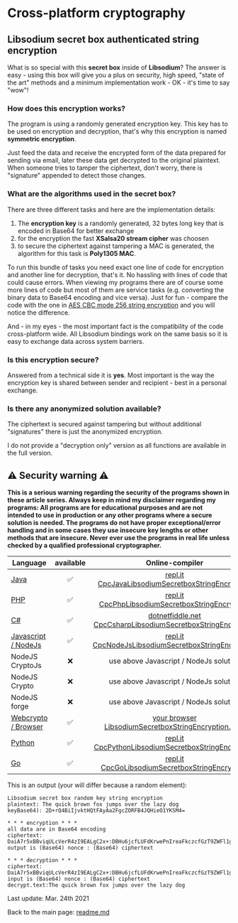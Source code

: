 # Cross-platform cryptography

## Libsodium secret box authenticated string encryption

What is so special with this **secret box** inside of **Libsodium**? The answer is easy - using this box will give you a plus on security, high speed, "state of the art" methods and a minimum implementation work - OK - it's time to say "wow"! 

### How does this encryption works?

The program is using a randomly generated encryption key. This key has to be used on encryption and decryption, that's why this encryption is named **symmetric encryption**.

Just feed the data and receive the encrypted form of the data prepared for sending via email, later these data get decrypted to the original plaintext. When someone tries to tamper the ciphertext, don't worry, there is "signature" appended to detect those changes.

### What are the algorithms used in the secret box?

There are three different tasks and here are the implementation details:

1. The **encryption key** is a randomly generated, 32 bytes long key that is encoded in Base64 for better exchange
2. for the encryption the fast **XSalsa20 stream cipher** was choosen
3. to secure the ciphertext against tampering a MAC is generated, the algorithm for this task is **Poly1305 MAC**.

To run this bundle of tasks you need exact one line of code for encryption and another line for decryption, that's it. No hassling with lines of code that could cause errors. When viewing my programs there are of course some more lines of code but most of them are service tasks (e.g. converting the binary data to Base64 encoding and vice versa). Just for fun - compare the code with the one in [AES CBC mode 256 string encryption](docs/aes_cbc_256_string_encryption.md) and you will notice the difference.

And - in my eyes - the most important fact is the compatibility of the code cross-platform wide. All Libsodium bindings work on the same basis so it is easy to exchange data across system barriers.

### Is this encryption secure?

Answered from a technical side it is **yes**. Most important is the way the encryption key is shared between sender and recipient - best in a personal exchange. 

### Is there any anonymized solution available?

The ciphertext is secured against tampering but without additional "signatures" there is just the anonymized encryption.

I do not provide a "decryption only" version as all functions are available in the full version.

## :warning: Security warning :warning:

**This is a serious warning regarding the security of the programs shown in these article series.  Always keep in mind my disclaimer regarding my programs: All programs are for educational purposes and are not intended to use in production or any other programs where a  secure solution is needed. The programs do not have proper exceptional/error handling and in some cases they use insecure key lengths or other methods that are insecure. Never ever use the programs in real life unless checked by a qualified professional cryptographer.**

| Language | available | Online-compiler
| ------ | :---: | :----: |
| [Java](../LibsodiumSecretboxEncryptionString/LibsodiumSecretboxEncryptionString.java) | :white_check_mark: | [repl.it CpcJavaLibsodiumSecretboxStringEncryption](https://repl.it/@javacrypto/CpcJavaLibsodiumSecretboxEncryptionString#Main.java/)
| [PHP](../LibsodiumSecretboxEncryptionString/LibsodiumSecretboxEncryptionString.php) | :white_check_mark: | [repl.it CpcPhpLibsodiumSecretboxStringEncryption](https://repl.it/@javacrypto/CpcPhpLibsodiumSecretboxEncryptionString#main.php/)
| [C#](../LibsodiumSecretboxEncryptionString/LibsodiumSecretboxEncryptionString.cs) | :white_check_mark: | [dotnetfiddle.net  CpcCsharpLibsodiumSecretboxStringEncryption](https://dotnetfiddle.net/ErYhvs)
| [Javascript / NodeJs](../LibsodiumSecretboxEncryptionString/LibsodiumSecretboxEncryptionStringNodeJs.js) | :white_check_mark: | [repl.it CpcNodeJsLibsodiumSecretboxStringEncryption](https://repl.it/@javacrypto/CpcNodeJsLibsodiumSecretboxEncryptionString#index.js)
| NodeJS CryptoJs | :x: | use above Javascript / NodeJs solution
| NodeJS Crypto | :x: | use above Javascript / NodeJs solution
| NodeJS forge | :x: | use above Javascript / NodeJs solution
| [Webcrypto / Browser](../LibsodiumSecretboxEncryptionString/libsodiumsecretboxencryptionstring.html) | :white_check_mark: | [your browser LibsodiumSecretboxStringEncryption.html](http://javacrypto.bplaced.net/cpcjs/secretbox/libsodiumsecretboxencryptionstring.html/)
| [Python](../LibsodiumSecretboxEncryptionString/LibsodiumSecretboxEncryptionString.py) | :white_check_mark: | [repl.it CpcPythonLibsodiumSecretboxStringEncryption](https://repl.it/@javacrypto/CpcPythonLibsodiumSecretboxEncryptionString#main.py/)
| [Go](../LibsodiumSecretboxEncryptionString/LibsodiumSecretboxEncryptionString.go) | :white_check_mark: | [repl.it CpcGoLibsodiumSecretboxStringEncryption](https://repl.it/@javacrypto/CpcGoLibsodiumSecretboxEncryptionString#main.go/)

This is an output (your will differ because a random element):

```plaintext
Libsodium secret box random key string encryption
plaintext: The quick brown fox jumps over the lazy dog
keyBase64): 2D+rQ4BiIjvktHQtFAyAa2FgcZORFB4JQHieO1YKSM4=

* * * encryption * * *
all data are in Base64 encoding
ciphertext:  DaiA7r5xBBviqULcVerR4zI9EALgC2x+:DBHu6jcfLUFdKrwePnIreaFkczcfGzT9ZWFl1gu2uAWToTjuFVg8+kelmDi3lp7eaTnftCnmkodkbi4=
output is (Base64) nonce : (Base64) ciphertext

* * * decryption * * *
ciphertext:  DaiA7r5xBBviqULcVerR4zI9EALgC2x+:DBHu6jcfLUFdKrwePnIreaFkczcfGzT9ZWFl1gu2uAWToTjuFVg8+kelmDi3lp7eaTnftCnmkodkbi4=
input is (Base64) nonce : (Base64) ciphertext
decrypt.text:The quick brown fox jumps over the lazy dog

```

Last update: Mar. 24th 2021

Back to the main page: [readme.md](../readme.md)